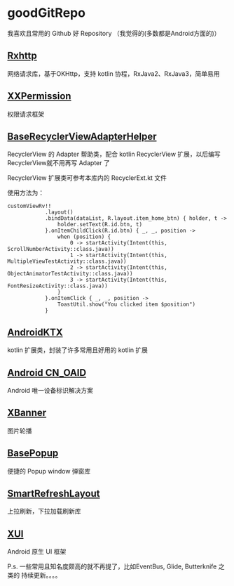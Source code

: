 # goodGitRepo
我喜欢且常用的 Github 好 Repository （我觉得的(多数都是Android方面的)）

## [Rxhttp](https://github.com/liujingxing/rxhttp)
网络请求库，基于OKHttp，支持 kotlin 协程，RxJava2、RxJava3，简单易用


## [XXPermission](https://github.com/getActivity/XXPermissions)
权限请求框架


## [BaseRecyclerViewAdapterHelper](https://github.com/CymChad/BaseRecyclerViewAdapterHelper)
RecyclerView 的 Adapter 帮助类，配合 kotlin RecyclerView 扩展，以后编写RecyclerView就不用再写 Adapter 了

RecyclerView 扩展类可参考本库内的 RecyclerExt.kt 文件

使用方法为： 

```
customViewRv!!
            .layout()
            .bindData(dataList, R.layout.item_home_btn) { holder, t ->
                holder.setText(R.id.btn, t)
            }.onItemChildClick(R.id.btn) { _, _, position ->
                when (position) {
                    0 -> startActivity(Intent(this, ScrollNumberActivity::class.java))
                    1 -> startActivity(Intent(this, MultipleViewTestActivity::class.java))
                    2 -> startActivity(Intent(this, ObjectAnimatorTestActivity::class.java))
                    3 -> startActivity(Intent(this, FontResizeActivity::class.java))
                }
            }.onItemClick { _, _, position ->
                ToastUtil.show("You clicked item $position")
            }
```


## [AndroidKTX](https://github.com/li-xiaojun/AndroidKTX)
kotlin 扩展类，封装了许多常用且好用的 kotlin 扩展


## [Android CN_OAID](https://github.com/gzu-liyujiang/Android_CN_OAID)
Android 唯一设备标识解决方案


## [XBanner](https://github.com/xiaohaibin/XBanner)
图片轮播


## [BasePopup](https://github.com/razerdp/BasePopup)
便捷的 Popup window 弹窗库


## [SmartRefreshLayout](https://github.com/scwang90/SmartRefreshLayout)
上拉刷新，下拉加载刷新库


## [XUI](https://github.com/xuexiangjys/XUI)
Android 原生 UI 框架


P.s. 一些常用且知名度颇高的就不再提了，比如EventBus, Glide, Butterknife 之类的
持续更新。。。。
